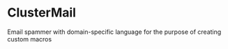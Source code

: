 # ClusterMail
Email spammer with domain-specific language for the purpose of creating custom macros
